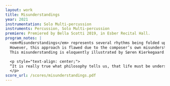 ```yaml
---
layout: work
title: Misunderstandings
year: 2021
instrumentation: Solo Multi-percussion
instruments: Percussion, Solo Multi-percussion
premiere: Premiered by Bella Scotti 2019, in Esber Recital Hall.
program_notes: |
  <em>Misunderstandings</em> represents several rhythms being folded upon themselves with respect to time.
  However, this approach is flawed due to the composer’s own misunderstandings regarding the inversion of these rhythms.
  This misunderstanding is eloquently illustrated by Søren Kierkegaard.

  <p style="text-align: center;">
  “It is really true what philosophy tells us, that life must be understood backwards. But with this, one forgets the second proposition, that it must be lived forwards." - Søren Kierkegaard
  </p>
score_url: /scores/misunderstandings.pdf
---
```


